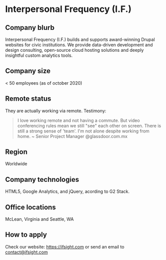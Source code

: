 # Interpersonal Frequency (I.F.)

## Company blurb

Interpersonal Frequency (I.F.) builds and supports award-winning Drupal websites for civic institutions. We provide data-driven development and design consulting, open-source cloud hosting solutions and deeply insightful custom analytics tools.

## Company size

< 50 employees (as of october 2020)

## Remote status

They are actually working via remote. 
Testimony:
> I love working remote and not having a commute. But video conferencing rules mean we still "see" each other on screen. There is still a strong sense of 'team'. I'm not alone despite working from home. ~ Senior Project Manager @glassdoor.com.mx

## Region

Worldwide

## Company technologies

HTML5, Google Analytics, and jQuery, acording to G2 Stack.

## Office locations

McLean, Virginia and Seattle, WA

## How to apply

Check our website: https://ifsight.com or send an email to contact@ifsight.com

